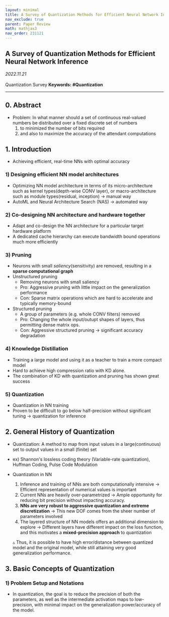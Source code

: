 ```yaml
---
layout: minimal
title: A Survey of Quantization Methods for Efficient Neural Network Inference
nav_exclude: true
parent: Paper Review
math: mathjax3
nav_order: 231121
---
```


## A Survey of Quantization Methods for Efficient Neural Network Inference

_2022.11.21_  
 <br>
Quantization Survey
**Keywords: #Quantization**

---

## 0. Abstract
- Problem: In what manner should a set of continuous real-valued numbers be distributed over a fixed discrete set of numbers
    1) to minimized the number of bits required  
    2) and also to maximize the accuracy of the attendant computations

## 1. Introduction 
- Achieving efficient, real-time NNs with optimal accuracy 

### 1) Designing efficient NN model architectures 
- Optimizing NN model architecture in terms of its micro-architecture such as kernel types(depth-wise CONV layer), or macro-architecture such as module types(residual, inception) → manual way 
- AutoML and Neural Architecture Search (NAS) → automated way

### 2) Co-designing NN architecture and hardware together 
- Adapt and co-design the NN architecture for a particular target hardware platform
- A dedicated cache hierarchy can execute bandwidth bound operations much more efficiently 

### 3) Pruning
- Neurons with small *saliency*(sensitivity) are removed, resulting in a **sparse computational graph**
- Unstructured pruning
    - Removing neurons with small saliency
    - Pro: Aggressive pruning with little impact on the generalization performance
    - Con: Sparse matrix operations which are hard to accelerate and typically memory-bound
- Structured pruning
    - A group of parameters (e.g. whole CONV filters) removed
    - Pro: Changing the whole input/outupt shapes of layers, thus permitting dense matrix ops. 
    - Con: Aggressive structured pruning → significant accuracy degradation

### 4) Knowledge Distillation
- Training a large model and using it as a teacher to train a more compact model
- Hard to achieve high compression ratio with KD alone. 
- The combination of KD with quantization and pruning has shown great success

### 5) Quantization 
- Quantization in NN training 
- Proven to be difficult to go below half-precision without significant tuning → quantization for inference 

## 2. General History of Quantization 
- Quantization: A method to map from input values in a large(continuous) set to output values in a small (finite) set
- ex) Shannon's lossless coding theory (Variable-rate quantization), Huffman Coding, Pulse Code Modulation
- Quantization in NN
    1. Inference and training of NNs are both computationally intensive
    → Efficient representation of numerical values is important
    2. Current NNs are heavily over-parametrized
    → Ample opportunity for reducing bit precision without impacting accuracy. 
    3. **NNs are very robust to aggressive quantization and extreme discretization**
    → This new DOF comes from the sheer number of parameters involved
    4. The layered structure of NN models offers an additional dimension to explore
    → Different layers have different impact on the loss function, and this motivates a **mixed-precision approach** to quantization 

    ▵ Thus, it is possible to have high error/distance between quantized model and the original model, while still attaining very good generalization performance. 

## 3. Basic Concepts of Quantization 
### 1) Problem Setup and Notations
  - In quantization, the goal is to reduce the precision of both the parameters, as well as the intermediate activation maps to low-precision, with minimal impact on the generalization power/accuracy of the model. 

<script>
MathJax = {
  tex: {
    inlineMath: [['$', '$'], ['\\(', '\\)']],
    displayMath: [['$$', '$$'], ['\[', '\]']]
  },
  svg: {
    fontCache: 'global'
  }
};
</script>
<script type="text/javascript" id="MathJax-script" async
  src="https://cdn.jsdelivr.net/npm/mathjax@3/es5/tex-svg.js">
</script>